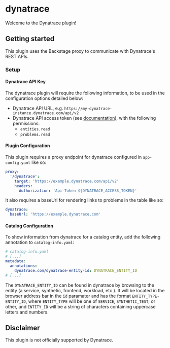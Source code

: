 # dynatrace

Welcome to the Dynatrace plugin!

## Getting started

This plugin uses the Backstage proxy to communicate with Dynatrace's REST APIs.

### Setup

#### Dynatrace API Key

The dynatrace plugin will require the following information, to be used in the configuration options detailed below:

- Dynatrace API URL, e.g. `https://my-dynatrace-instance.dynatrace.com/api/v2`
- Dynatrace API access token (see [documentation](https://www.dynatrace.com/support/help/dynatrace-api/basics/dynatrace-api-authentication)), with the following permissions:
  - `entities.read`
  - `problems.read`

#### Plugin Configuration

This plugin requires a proxy endpoint for dynatrace configured in `app-config.yaml` like so:

```yaml
proxy:
  '/dynatrace':
    target: 'https://example.dynatrace.com/api/v2'
    headers:
      Authorization: 'Api-Token ${DYNATRACE_ACCESS_TOKEN}'
```

It also requires a baseUrl for rendering links to problems in the table like so:

```yaml
dynatrace:
  baseUrl: 'https://example.dynatrace.com'
```

#### Catalog Configuration

To show information from dynatrace for a catalog entity, add the following annotation to `catalog-info.yaml`:

```yaml
# catalog-info.yaml
# [...]
metadata:
  annotations:
    dynatrace.com/dynatrace-entity-id: DYNATRACE_ENTITY_ID
# [...]
```

The `DYNATRACE_ENTITY_ID` can be found in dynatrace by browsing to the entity (a service, synthetic, frontend, workload, etc.). It will be located in the browser address bar in the `id` paramater and has the format `ENTITY_TYPE-ENTITY_ID`, where `ENTITY_TYPE` will be one of `SERVICE`, `SYNTHETIC_TEST`, or other, and `ENTITY_ID` will be a string of characters containing uppercase letters and numbers.

## Disclaimer

This plugin is not officially supported by Dynatrace.
